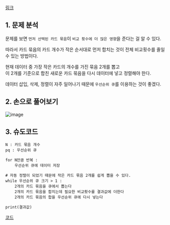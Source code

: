 [링크](https://www.acmicpc.net/problem/1715)

## 1. 문제 분석

문제를 보면 `먼저 선택된 카드 묶음`이 `비교 횟수에 더 많은 영향`을 준다는 걸 알 수 있다.

따라서 카드 묶음의 카드 개수가 작은 순서대로 먼저 합치는 것이 전체 비교횟수를 줄일 수 있는 방법이다. 

현재 데이터 중 가장 작은 카드의 개수를 가진 묶음 2개를 뽑고  
이 2개를 기준으로 합친 새로운 카드 묶음을 다시 데이터에 넣고 정렬해야 한다. 

데이터 삽입, 삭제, 정렬이 자주 일어나기 때문에 `우선순위 큐`를 이용하는 것이 좋겠다.

## 2. 손으로 풀어보기 

![image](../../image/day10/33_카드정렬하기.png)

## 3. 슈도코드 

``` 
N : 카드 묶음 개수
pq : 우선순위 큐 

for N만큼 반복 : 
    우선순위 큐에 데이터 저장

# 자동 정렬이 되었기 때문에 작은 카드 묶음 2개를 쉽게 뽑을 수 있다.
while 우선순위 큐 크기 > 1 : 
    2개의 카드 묶음을 큐에서 뽑는다
    2개의 카드 묶음을 합치는데 필요한 비교횟수를 결과값에 더한다
    2개의 카드 묶음의 합을 우선순위 큐에 다시 넣는다

print(결과값)
```

[코드](../../code/day10/33_카드정렬하기.py)